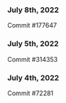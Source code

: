 ### July 8th, 2022

Commit #177647

### July 5th, 2022

Commit #314353


### July 4th, 2022

Commit #72281
